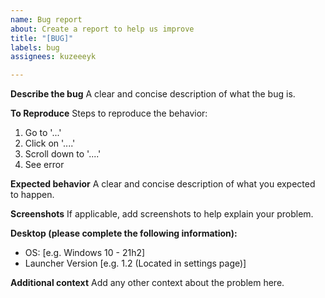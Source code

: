 ```yaml
---
name: Bug report
about: Create a report to help us improve
title: "[BUG]"
labels: bug
assignees: kuzeeeyk

---
```


**Describe the bug**
A clear and concise description of what the bug is.

**To Reproduce**
Steps to reproduce the behavior:
1. Go to '...'
2. Click on '....'
3. Scroll down to '....'
4. See error

**Expected behavior**
A clear and concise description of what you expected to happen.

**Screenshots**
If applicable, add screenshots to help explain your problem.

**Desktop (please complete the following information):**
 - OS: [e.g. Windows 10 - 21h2]
 - Launcher Version [e.g. 1.2 (Located in settings page)]

**Additional context**
Add any other context about the problem here.
